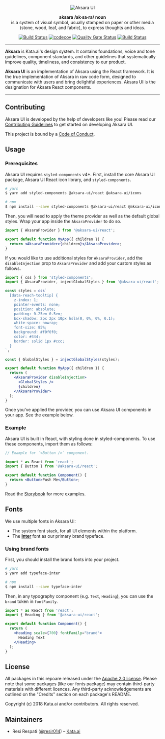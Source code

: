 <p align="center">
  <img alt="Aksara UI" src="assets/aksara-banner.svg" />
</p>

<p align="center">
  <strong>aksara /ak·sa·ra/ noun</strong><br>
  is a system of visual symbol, usually stamped on paper or other media (stone, wood, leaf, and fabric), to express thoughts and ideas.
</p>

<p align="center">
  <a href="https://github.com/kata-ai/aksara-ui/actions?query=workflow%3ACI"><img alt="Build Status" src="https://github.com/kata-ai/aksara-ui/workflows/CI/badge.svg" /></a>
  <a href="https://codecov.io/gh/kata-ai/aksara-ui"><img alt="codecov" src="https://codecov.io/gh/kata-ai/aksara-ui/branch/next/graph/badge.svg" /></a>
  <a href="https://sonarcloud.io/dashboard?id=kata-ai_aksara-ui"><img alt="Quality Gate Status" src="https://sonarcloud.io/api/project_badges/measure?project=kata-ai_aksara-ui&metric=alert_status" /></a>
  <a href="https://lernajs.io/"><img alt="Build Status" src="https://img.shields.io/badge/maintained%20with-lerna-cc00ff.svg" /></a>
</p>

---

**Aksara** is Kata.ai's design system. It contains foundations, voice and tone guidelines, component standards, and other guidelines that systematically improve quality, timeliness, and consistency to our product.

**Aksara UI** is an implementation of Aksara using the React framework. It is the true implementation of Aksara in raw code form, designed to communicate with users and bring delightful experiences. Aksara UI is the designation for Aksara React components.

---

## Contributing

Aksara UI is developed by the help of developers like you! Please read our [Contributing Guidelines](CONTRIBUTING.md) to get started on developing Aksara UI.

This project is bound by a [Code of Conduct](CODE_OF_CONDUCT.md).

## Usage

### Prerequisites

Aksara UI requires `styled-components` v4+. First, install the core Aksara UI package, Aksara UI React icon library, and `styled-components`.

```bash
# yarn
$ yarn add styled-components @aksara-ui/react @aksara-ui/icons

# npm
$ npm install --save styled-components @aksara-ui/react @aksara-ui/icons
```

Then, you will need to apply the theme provider as well as the default global styles. Wrap your app inside the `AksaraProvider` to do so.

```jsx
import { AksaraProvider } from '@aksara-ui/react';

export default function MyApp({ children }) {
  return <AksaraProvider>{children}</AksaraProvider>;
}
```

If you would like to use additional styles for `AksaraProvider`, add the `disableInjection` prop to `AksaraProvider` and add your custom styles as follows.

```jsx
import { css } from 'styled-components';
import { AksaraProvider, injectGlobalStyles } from '@aksara-ui/react';

const styles = css`
  [data-reach-tooltip] {
    z-index: 1;
    pointer-events: none;
    position: absolute;
    padding: 0.25em 0.5em;
    box-shadow: 2px 2px 10px hsla(0, 0%, 0%, 0.1);
    white-space: nowrap;
    font-size: 85%;
    background: #f0f0f0;
    color: #444;
    border: solid 1px #ccc;
  }
`;

const { GlobalStyles } = injectGlobalStyles(styles);

export default function MyApp({ children }) {
  return (
    <AksaraProvider disableInjection>
      <GlobalStyles />
      {children}
    </AksaraProvider>
  );
}
```

Once you've applied the provider, you can use Aksara UI components in your app. See the example below.

### Example

Aksara UI is built in React, with styling done in styled-components. To use these components, import them as follows:

```jsx
// Example for `<Button />` component.

import * as React from 'react';
import { Button } from '@aksara-ui/react';

export default function Component() {
  return <Button>Push Me</Button>;
}
```

Read the [Storybook](https://aksara-ui.now.sh/) for more examples.

## Fonts

We use multiple fonts in Aksara UI:

- The system font stack, for all UI elements within the platform.
- The [**Inter**](https://rsms.me/inter/) font as our primary brand typeface.

### Using brand fonts

First, you should install the brand fonts into your project.

```bash
# yarn
$ yarn add typeface-inter

# npm
$ npm install --save typeface-inter
```

Then, in any typography component (e.g. `Text`, `Heading`), you can use the `brand` token in `fontFamily`.

```jsx
import * as React from 'react';
import { Heading } from '@aksara-ui/react';

export default function Component() {
  return (
    <Heading scale={700} fontFamily="brand">
      Heading Text
    </Heading>
  );
}
```

## License

All packages in this repoare released under the [Apache 2.0 license](LICENSE). Please note that some packages (like our fonts package) may contain third-party materials with different licences. Any third-party acknowledgements are outlined on the "Credits" section on each package's README.

Copyright (c) 2018 Kata.ai and/or contributors. All rights reserved.

## Maintainers

- Resi Respati ([@resir014](https://twitter.com/resir014)) – [Kata.ai](https://kata.ai)
